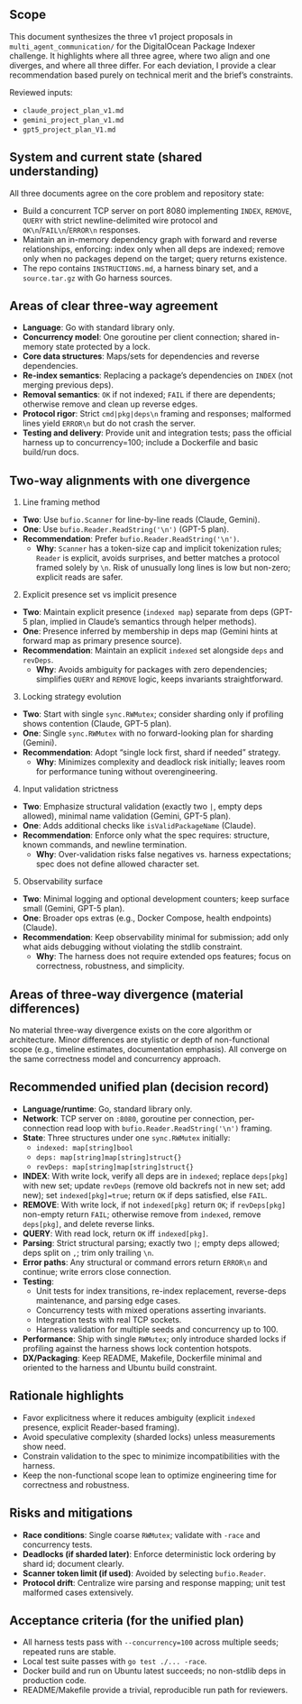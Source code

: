 ## Scope

This document synthesizes the three v1 project proposals in `multi_agent_communication/` for the DigitalOcean Package Indexer challenge. It highlights where all three agree, where two align and one diverges, and where all three differ. For each deviation, I provide a clear recommendation based purely on technical merit and the brief’s constraints.

Reviewed inputs:
- `claude_project_plan_v1.md`
- `gemini_project_plan_v1.md`
- `gpt5_project_plan_V1.md`

## System and current state (shared understanding)

All three documents agree on the core problem and repository state:
- Build a concurrent TCP server on port 8080 implementing `INDEX`, `REMOVE`, `QUERY` with strict newline-delimited wire protocol and `OK\n`/`FAIL\n`/`ERROR\n` responses.
- Maintain an in-memory dependency graph with forward and reverse relationships, enforcing: index only when all deps are indexed; remove only when no packages depend on the target; query returns existence.
- The repo contains `INSTRUCTIONS.md`, a harness binary set, and a `source.tar.gz` with Go harness sources.

## Areas of clear three-way agreement

- **Language**: Go with standard library only.
- **Concurrency model**: One goroutine per client connection; shared in-memory state protected by a lock.
- **Core data structures**: Maps/sets for dependencies and reverse dependencies.
- **Re-index semantics**: Replacing a package’s dependencies on `INDEX` (not merging previous deps).
- **Removal semantics**: `OK` if not indexed; `FAIL` if there are dependents; otherwise remove and clean up reverse edges.
- **Protocol rigor**: Strict `cmd|pkg|deps\n` framing and responses; malformed lines yield `ERROR\n` but do not crash the server.
- **Testing and delivery**: Provide unit and integration tests; pass the official harness up to concurrency=100; include a Dockerfile and basic build/run docs.

## Two-way alignments with one divergence

1) Line framing method
- **Two**: Use `bufio.Scanner` for line-by-line reads (Claude, Gemini).
- **One**: Use `bufio.Reader.ReadString('\n')` (GPT-5 plan).
- **Recommendation**: Prefer `bufio.Reader.ReadString('\n')`.
  - **Why**: `Scanner` has a token-size cap and implicit tokenization rules; `Reader` is explicit, avoids surprises, and better matches a protocol framed solely by `\n`. Risk of unusually long lines is low but non-zero; explicit reads are safer.

2) Explicit presence set vs implicit presence
- **Two**: Maintain explicit presence (`indexed map`) separate from deps (GPT-5 plan, implied in Claude’s semantics through helper methods).
- **One**: Presence inferred by membership in deps map (Gemini hints at forward map as primary presence source).
- **Recommendation**: Maintain an explicit `indexed` set alongside `deps` and `revDeps`.
  - **Why**: Avoids ambiguity for packages with zero dependencies; simplifies `QUERY` and `REMOVE` logic, keeps invariants straightforward.

3) Locking strategy evolution
- **Two**: Start with single `sync.RWMutex`; consider sharding only if profiling shows contention (Claude, GPT-5 plan).
- **One**: Single `sync.RWMutex` with no forward-looking plan for sharding (Gemini).
- **Recommendation**: Adopt “single lock first, shard if needed” strategy.
  - **Why**: Minimizes complexity and deadlock risk initially; leaves room for performance tuning without overengineering.

4) Input validation strictness
- **Two**: Emphasize structural validation (exactly two `|`, empty deps allowed), minimal name validation (Gemini, GPT-5 plan).
- **One**: Adds additional checks like `isValidPackageName` (Claude).
- **Recommendation**: Enforce only what the spec requires: structure, known commands, and newline termination.
  - **Why**: Over-validation risks false negatives vs. harness expectations; spec does not define allowed character set.

5) Observability surface
- **Two**: Minimal logging and optional development counters; keep surface small (Gemini, GPT-5 plan).
- **One**: Broader ops extras (e.g., Docker Compose, health endpoints) (Claude).
- **Recommendation**: Keep observability minimal for submission; add only what aids debugging without violating the stdlib constraint.
  - **Why**: The harness does not require extended ops features; focus on correctness, robustness, and simplicity.

## Areas of three-way divergence (material differences)

No material three-way divergence exists on the core algorithm or architecture. Minor differences are stylistic or depth of non-functional scope (e.g., timeline estimates, documentation emphasis). All converge on the same correctness model and concurrency approach.

## Recommended unified plan (decision record)

- **Language/runtime**: Go, standard library only.
- **Network**: TCP server on `:8080`, goroutine per connection, per-connection read loop with `bufio.Reader.ReadString('\n')` framing.
- **State**: Three structures under one `sync.RWMutex` initially:
  - `indexed: map[string]bool`
  - `deps: map[string]map[string]struct{}`
  - `revDeps: map[string]map[string]struct{}`
- **INDEX**: With write lock, verify all deps are in `indexed`; replace `deps[pkg]` with new set; update `revDeps` (remove old backrefs not in new set; add new); set `indexed[pkg]=true`; return `OK` if deps satisfied, else `FAIL`.
- **REMOVE**: With write lock, if not `indexed[pkg]` return `OK`; if `revDeps[pkg]` non-empty return `FAIL`; otherwise remove from `indexed`, remove `deps[pkg]`, and delete reverse links.
- **QUERY**: With read lock, return `OK` iff `indexed[pkg]`.
- **Parsing**: Strict structural parsing; exactly two `|`; empty deps allowed; deps split on `,`; trim only trailing `\n`.
- **Error paths**: Any structural or command errors return `ERROR\n` and continue; write errors close connection.
- **Testing**:
  - Unit tests for index transitions, re-index replacement, reverse-deps maintenance, and parsing edge cases.
  - Concurrency tests with mixed operations asserting invariants.
  - Integration tests with real TCP sockets.
  - Harness validation for multiple seeds and concurrency up to 100.
- **Performance**: Ship with single `RWMutex`; only introduce sharded locks if profiling against the harness shows lock contention hotspots.
- **DX/Packaging**: Keep README, Makefile, Dockerfile minimal and oriented to the harness and Ubuntu build constraint.

## Rationale highlights

- Favor explicitness where it reduces ambiguity (explicit `indexed` presence, explicit Reader-based framing).
- Avoid speculative complexity (sharded locks) unless measurements show need.
- Constrain validation to the spec to minimize incompatibilities with the harness.
- Keep the non-functional scope lean to optimize engineering time for correctness and robustness.

## Risks and mitigations

- **Race conditions**: Single coarse `RWMutex`; validate with `-race` and concurrency tests.
- **Deadlocks (if sharded later)**: Enforce deterministic lock ordering by shard id; document clearly.
- **Scanner token limit (if used)**: Avoided by selecting `bufio.Reader`.
- **Protocol drift**: Centralize wire parsing and response mapping; unit test malformed cases extensively.

## Acceptance criteria (for the unified plan)

- All harness tests pass with `--concurrency=100` across multiple seeds; repeated runs are stable.
- Local test suite passes with `go test ./... -race`.
- Docker build and run on Ubuntu latest succeeds; no non-stdlib deps in production code.
- README/Makefile provide a trivial, reproducible run path for reviewers.


